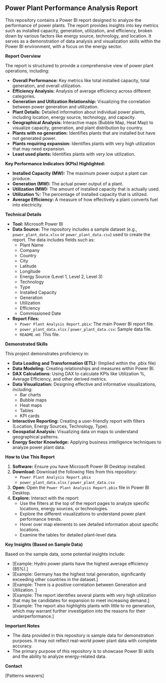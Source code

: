 ## Power Plant Performance Analysis Report

This repository contains a Power BI report designed to analyze the performance of power plants. The report provides insights into key metrics such as installed capacity, generation, utilization, and efficiency, broken down by various factors like energy source, technology, and location. It serves as a demonstration of data analysis and visualization skills within the Power BI environment, with a focus on the energy sector.

**Report Overview**

The report is structured to provide a comprehensive view of power plant operations, including:

* **Overall Performance:** Key metrics like total installed capacity, total generation, and overall utilization.
* **Efficiency Analysis:** Analysis of average efficiency across different categories.
* **Generation and Utilization Relationship:** Visualizing the correlation between power generation and utilization.
* **Plant Details:** Detailed information about individual power plants, including location, energy source, technology, and capacity.
* **Geographical Analysis:** Interactive maps (Bubble Map, Heat Map) to visualize capacity, generation, and plant distribution by country.
* **Plants with no generation:** Identifies plants that are installed but have not generated power.
* **Plants requiring expansion:** Identifies plants with very high utilization that may need expansion.
* **Least used plants:** Identifies plants with very low utilization.

**Key Performance Indicators (KPIs) Highlighted:**

* **Installed Capacity (MW):** The maximum power output a plant can produce.
* **Generation (MW):** The actual power output of a plant.
* **Utilization (MW):** The amount of installed capacity that is actually used.
* **Utilization %:** The percentage of installed capacity that is utilized.
* **Average Efficiency:** A measure of how effectively a plant converts fuel into electricity.

**Technical Details**

* **Tool:** Microsoft Power BI
* **Data Source:** The repository includes a sample dataset (e.g., `power_plant_data.xlsx` or `power_plant_data.csv`) used to create the report. The data includes fields such as:
    * Plant Name
    * Company
    * Country
    * City
    * Latitude
    * Longitude
    * Energy Source (Level 1, Level 2, Level 3)
    * Technology
    * Type
    * Installed Capacity
    * Generation
    * Utilization
    * Efficiency
    * Commissioned Date
* **Report Files:**
    * `Power Plant Analysis Report.pbix`: The main Power BI report file.
    * `power_plant_data.xlsx` / `power_plant_data.csv`: Sample data file.
    * `README.md`: This file.

**Demonstrated Skills**

This project demonstrates proficiency in:

* **Data Loading and Transformation (ETL):** (Implied within the .pbix file)
* **Data Modeling:** Creating relationships and measures within Power BI.
* **DAX Calculations:** Using DAX to calculate KPIs like Utilization %, Average Efficiency, and other derived metrics.
* **Data Visualization:** Designing effective and informative visualizations, including:
    * Bar charts
    * Bubble maps
    * Heat maps
    * Tables
    * KPI cards
* **Interactive Reporting:** Creating a user-friendly report with filters (Location, Energy Sources, Technology, Type).
* **Geospatial Analysis:** Visualizing data on maps to understand geographical patterns.
* **Energy Sector Knowledge:** Applying business intelligence techniques to analyze power plant data.

**How to Use This Report**

1.  **Software:** Ensure you have Microsoft Power BI Desktop installed.
2.  **Download:** Download the following files from this repository:
    * `Power Plant Analysis Report.pbix`
    * `power_plant_data.xlsx` / `power_plant_data.csv`
3.  **Open:** Open the `Power Plant Analysis Report.pbix` file in Power BI Desktop.
4.  **Explore:** Interact with the report:
    * Use the filters at the top of the report pages to analyze specific locations, energy sources, or technologies.
    * Explore the different visualizations to understand power plant performance trends.
    * Hover over map elements to see detailed information about specific locations.
    * Examine the tables for detailed plant-level data.

**Key Insights (Based on Sample Data)**

Based on the sample data, some potential insights include:

* [Example: Hydro power plants have the highest average efficiency (85%).]
* [Example: Germany has the highest total generation, significantly exceeding other countries in the dataset.]
* [Example: There is a positive correlation between Generation and Utilization. ]
* [Example: The report identifies several plants with very high utilization that may be candidates for expansion to meet increasing demand.]
* [Example: The report also highlights plants with little to no generation, which may warrant further investigation into the reasons for their underperformance.]

**Important Notes**

* The data provided in this repository is sample data for demonstration purposes. It may not reflect real-world power plant data with complete accuracy.
* The primary purpose of this repository is to showcase Power BI skills and the ability to analyze energy-related data.

**Contact**

\[Patterns weavers]

